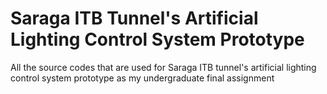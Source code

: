 # Saraga ITB Tunnel's Artificial Lighting Control System Prototype
All the source codes that are used for Saraga ITB tunnel's artificial lighting control system prototype as my undergraduate final assignment
